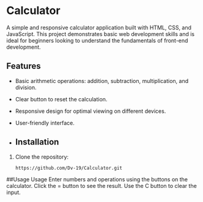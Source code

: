 # Calculator
A simple and responsive calculator application built with HTML, CSS, and JavaScript. This project demonstrates basic web development skills and is ideal for beginners looking to understand the fundamentals of front-end development.

## Features

- Basic arithmetic operations: addition, subtraction, multiplication, and division.
- Clear button to reset the calculation.
- Responsive design for optimal viewing on different devices.
- User-friendly interface.

- ## Installation

1. Clone the repository:
   ```bash
   https://github.com/Dv-19/Calculator.git

##Usage
Usage
Enter numbers and operations using the buttons on the calculator.
Click the = button to see the result.
Use the C button to clear the input.
   
